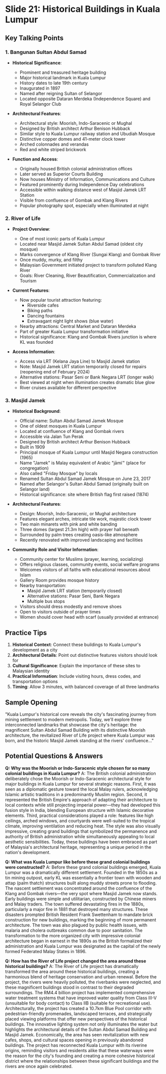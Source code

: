 # Slide 21: Historical Buildings in Kuala Lumpur

## Key Talking Points

### 1. Bangunan Sultan Abdul Samad
- **Historical Significance**:
  - Prominent and treasured heritage building
  - Major historical landmark in Kuala Lumpur
  - History dates to late 19th century
  - Inaugurated in 1897
  - Named after reigning Sultan of Selangor
  - Located opposite Dataran Merdeka (Independence Square) and Royal Selangor Club

- **Architectural Features**:
  - Architectural style: Moorish, Indo-Saracenic or Mughal
  - Designed by British architect Arthur Benison Hubback
  - Similar style to Kuala Lumpur railway station and Ubudiah Mosque
  - Distinctive copper domes and 41-meter clock tower
  - Arched colonnades and verandas
  - Red and white striped brickwork

- **Function and Access**:
  - Originally housed British colonial administration offices
  - Later served as Superior Courts Building
  - Now houses Ministry of Information, Communications and Culture
  - Featured prominently during Independence Day celebrations
  - Accessible within walking distance west of Masjid Jamek LRT Station
  - Visible from confluence of Gombak and Klang Rivers
  - Popular photography spot, especially when illuminated at night

### 2. River of Life
- **Project Overview**:
  - One of most iconic parts of Kuala Lumpur
  - Located near Masjid Jamek Sultan Abdul Samad (oldest city mosque)
  - Marks convergence of Klang River (Sungai Klang) and Gombak River
  - Once muddy, murky, and filthy
  - Malaysian Government initiated project to transform polluted Klang River
  - Goals: River Cleaning, River Beautification, Commercialization and Tourism

- **Current Features**:
  - Now popular tourist attraction featuring:
    - Riverside cafes
    - Biking paths
    - Dancing fountains
    - Extravagant night light shows (blue water)
  - Nearby attractions: Central Market and Dataran Merdeka
  - Part of greater Kuala Lumpur transformation initiative
  - Historical significance: Klang and Gombak Rivers junction is where KL was founded

- **Access Information**:
  - Access via LRT (Kelana Jaya Line) to Masjid Jamek station
  - Note: Masjid Jamek LRT station temporarily closed for repairs (reopening end of February 2024)
  - Alternative stations: Pasar Seni or Bank Negara LRT (longer walk)
  - Best viewed at night when illumination creates dramatic blue glow
  - River cruises available for different perspective

### 3. Masjid Jamek
- **Historical Background**:
  - Official name: Sultan Abdul Samad Jamek Mosque
  - One of oldest mosques in Kuala Lumpur
  - Located at confluence of Klang and Gombak rivers
  - Accessible via Jalan Tun Perak
  - Designed by British architect Arthur Benison Hubback
  - Built in 1909
  - Principal mosque of Kuala Lumpur until Masjid Negara construction (1965)
  - Name "Jamek" is Malay equivalent of Arabic "jāmiʿ" (place for congregation)
  - Also called "Friday Mosque" by locals
  - Renamed Sultan Abdul Samad Jamek Mosque on June 23, 2017
  - Named after Selangor's Sultan Abdul Samad (originally built on Selangor land)
  - Historical significance: site where British flag first raised (1874)

- **Architectural Features**:
  - Design: Moorish, Indo-Saracenic, or Mughal architecture
  - Features elegant arches, intricate tile work, majestic clock tower
  - Two main minarets with pink and white banding
  - Three domes (largest 21.3m high) with prayer hall beneath
  - Surrounded by palm trees creating oasis-like atmosphere
  - Recently renovated with improved landscaping and facilities

- **Community Role and Visitor Information**:
  - Community center for Muslims (prayer, learning, socializing)
  - Offers religious classes, community events, social welfare programs
  - Welcomes visitors of all faiths with educational resources about Islam
  - Gallery Room provides mosque history
  - Nearby transportation:
    - Masjid Jamek LRT station (temporarily closed)
    - Alternative stations: Pasar Seni, Bank Negara
    - Multiple bus stops
  - Visitors should dress modestly and remove shoes
  - Open to visitors outside of prayer times
  - Women should cover head with scarf (usually provided at entrance)

## Practice Tips

1. **Historical Context**: Connect these buildings to Kuala Lumpur's development as a city
2. **Architectural Details**: Point out distinctive features visitors should look for
3. **Cultural Significance**: Explain the importance of these sites to Malaysian identity
4. **Practical Information**: Include visiting hours, dress codes, and transportation options
5. **Timing**: Allow 3 minutes, with balanced coverage of all three landmarks

## Sample Opening

"Kuala Lumpur's historical core reveals the city's fascinating journey from mining settlement to modern metropolis. Today, we'll explore three interconnected landmarks that showcase the city's heritage: the magnificent Sultan Abdul Samad Building with its distinctive Moorish architecture, the revitalized River of Life project where Kuala Lumpur was born, and the historic Masjid Jamek standing at the rivers' confluence..."

## Potential Questions & Answers

**Q: Why was the Moorish or Indo-Saracenic style chosen for so many colonial buildings in Kuala Lumpur?**
A: The British colonial administration deliberately chose the Moorish or Indo-Saracenic architectural style for major buildings in Kuala Lumpur for several strategic reasons. First, it was seen as a diplomatic gesture toward the local Malay rulers, acknowledging Islamic artistic traditions in a predominantly Muslim region. Second, it represented the British Empire's approach of adapting their architecture to local contexts while still projecting imperial power—they had developed this fusion style in India, blending European structure with Islamic decorative elements. Third, practical considerations played a role: features like high ceilings, arched windows, and courtyards were well-suited to the tropical climate, improving ventilation and reducing heat. The style was also visually impressive, creating grand buildings that symbolized the permanence and authority of British administration while simultaneously appealing to local aesthetic sensibilities. Today, these buildings have been embraced as part of Malaysia's architectural heritage, representing a unique period in the nation's development.

**Q: What was Kuala Lumpur like before these grand colonial buildings were constructed?**
A: Before these grand colonial buildings emerged, Kuala Lumpur was a dramatically different settlement. Founded in the 1850s as a tin mining outpost, early KL was essentially a frontier town with wooden and attap (palm thatch) structures built along muddy streets prone to flooding. The nascent settlement was concentrated around the confluence of the Klang and Gombak rivers—the very spot where Masjid Jamek now stands. Early buildings were simple and utilitarian, constructed by Chinese miners and Malay traders. The town suffered devastating fires in the 1880s, particularly a major fire in 1881 that destroyed many structures. These disasters prompted British Resident Frank Swettenham to mandate brick construction for new buildings, marking the beginning of more permanent architecture. The town was also plagued by public health issues, with malaria and cholera outbreaks common due to poor sanitation. The transformation to the more organized city with impressive colonial architecture began in earnest in the 1890s as the British formalized their administration and Kuala Lumpur was designated as the capital of the newly formed Federated Malay States in 1896.

**Q: How has the River of Life project changed the area around these historical buildings?**
A: The River of Life project has dramatically transformed the area around these historical buildings, creating a harmonious blend of heritage conservation and urban renewal. Before the project, the rivers were heavily polluted, the riverbanks were neglected, and these magnificent buildings stood in contrast to their degraded surroundings. The RM4.4 billion project has implemented comprehensive water treatment systems that have improved water quality from Class III-V (unsuitable for body contact) to Class IIB (suitable for recreational use). Architecturally, the project has created a 10.7km Blue Pool corridor with pedestrian-friendly promenades, landscaped terraces, and strategically placed viewing platforms that offer new perspectives of the historical buildings. The innovative lighting system not only illuminates the water but highlights the architectural details of the Sultan Abdul Samad Building and Masjid Jamek. Economically, the area has seen revitalization with new cafes, shops, and cultural spaces opening in previously abandoned buildings. The project has reconnected Kuala Lumpur with its riverine origins, reminding visitors and residents alike that these waterways were the reason for the city's founding and creating a more cohesive historical district where the relationships between these significant buildings and the rivers are once again celebrated.
